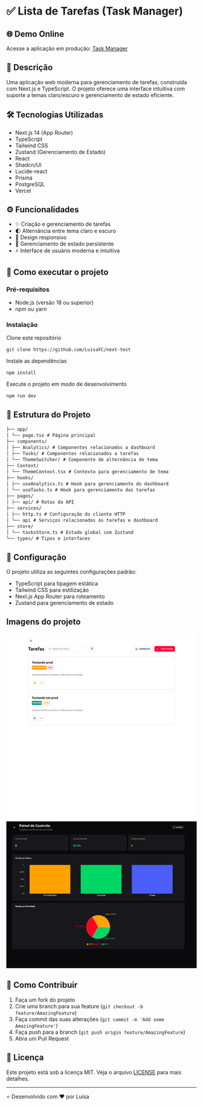 # ✅ Lista de Tarefas (Task Manager)

## 🌐 Demo Online
Acesse a aplicação em produção: [Task Manager](https://task-management-delta-nine.vercel.app/)


## 📝 Descrição
Uma aplicação web moderna para gerenciamento de tarefas, construída com Next.js e TypeScript. O projeto oferece uma interface intuitiva com suporte a temas claro/escuro e gerenciamento de estado eficiente.

## 🛠️ Tecnologias Utilizadas
- Next.js 14 (App Router)
- TypeScript
- Tailwind CSS
- Zustand (Gerenciamento de Estado)
- React
- Shadcn/UI
- Lucide-react
- Prisma
- PostgreSQL
- Vercel

## ⚙️ Funcionalidades
- ✨ Criação e gerenciamento de tarefas
- 🌓 Alternância entre tema claro e escuro
- 📱 Design responsivo
- 💾 Gerenciamento de estado persistente
- ⚡ Interface de usuário moderna e intuitiva

## 🚀 Como executar o projeto

### Pré-requisitos
- Node.js (versão 18 ou superior)
- npm ou yarn

### Instalação

Clone este repositório

```
git clone https://github.com/LuisaFC/next-test
```

Instale as dependências

```
npm install
```

Execute o projeto em modo de desenvolvimento

```
npm run dev
```

## 📁 Estrutura do Projeto

```
├── app/
│ └── page.tsx # Página principal
├── components/
│ ├── Analytics/ # Componentes relacionados a dashboard
│ ├── Tasks/ # Componentes relacionados a tarefas
│ └── ThemeSwitcher/ # Componente de alternância de tema
├── Context/
│ └── ThemeContext.tsx # Contexto para gerenciamento de tema
├── hooks/
│ ├── useAnalytics.ts # Hook para gerenciamento do dashboard
│ └── useTasks.ts # Hook para gerenciamento das tarefas
├── pages/
│ ├── api/ # Rotas da API
├── services/
│ ├── http.ts # Configuração do cliente HTTP
│ └── api # Serviços relacionados às tarefas e dashboard
├── store/
│ └── tasksStore.ts # Estado global com Zustand
└── types/ # Tipos e interfaces

```

## 🔧 Configuração
O projeto utiliza as seguintes configurações padrão:
- TypeScript para tipagem estática
- Tailwind CSS para estilização
- Next.js App Router para roteamento
- Zustand para gerenciamento de estado

## Imagens do projeto

![image](./public/images/todo.png)
![image](./public/images/dashboard.png)



## 🤝 Como Contribuir
1. Faça um fork do projeto
2. Crie uma branch para sua feature (`git checkout -b feature/AmazingFeature`)
3. Faça commit das suas alterações (`git commit -m 'Add some AmazingFeature'`)
4. Faça push para a branch (`git push origin feature/AmazingFeature`)
5. Abra um Pull Request

## 📝 Licença
Este projeto está sob a licença MIT. Veja o arquivo [LICENSE](LICENSE) para mais detalhes.

---

⭐ Desenvolvido com ♥ por Luísa
